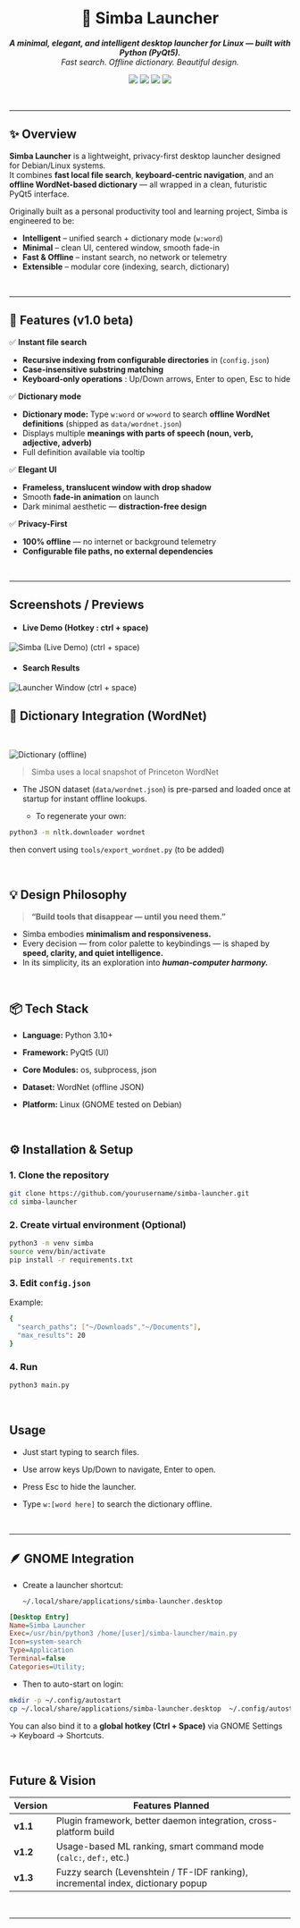 <h1 align="center">🐾 Simba Launcher</h1>

<p align="center">
  <em><b>A minimal, elegant, and intelligent desktop launcher for Linux — built with Python (PyQt5).</b></em><br>
  <em>Fast search. Offline dictionary. Beautiful design.</em>
</p>

<p align="center">
  <img src="https://img.shields.io/badge/status-beta-blue" />
  <img src="https://img.shields.io/badge/python-3.10%2B-yellow" />
  <img src="https://img.shields.io/badge/platform-Linux-teal" />
  <img src="https://img.shields.io/badge/license-MIT-orange" />
</p>
<br>

---

## ✨ Overview

**Simba Launcher** is a lightweight, privacy-first desktop launcher designed for Debian/Linux systems.  
It combines **fast local file search**, **keyboard-centric navigation**, and an **offline WordNet-based dictionary** — all wrapped in a clean, futuristic PyQt5 interface.

Originally built as a personal productivity tool and learning project, Simba is engineered to be:
- **Intelligent** – unified search + dictionary mode (`w:word`)
- **Minimal** – clean UI, centered window, smooth fade-in
- **Fast & Offline** – instant search, no network or telemetry
- **Extensible** – modular core (indexing, search, dictionary)

<br>

---


## 🧭 Features (v1.0 beta)

✅ **Instant file search**
  
- **Recursive indexing from configurable directories** in (`config.json`)  
- **Case-insensitive substring matching**  
- **Keyboard-only operations** : Up/Down arrows, Enter to open, Esc to hide  

✅ **Dictionary mode**
- **Dictionary mode:** Type `w:word` or `w>word` to search **offline WordNet definitions** (shipped as `data/wordnet.json`)  
- Displays multiple **meanings with parts of speech (noun, verb, adjective, adverb)**  
- Full definition available via tooltip  

✅ **Elegant UI**
- **Frameless, translucent window with drop shadow**  
- Smooth **fade-in animation** on launch  
- Dark minimal aesthetic — **distraction-free design**  

✅ **Privacy-First**
- **100% offline** — no internet or background telemetry  
- **Configurable file paths, no external dependencies**  

<br>

---

## Screenshots / Previews

- #### Live Demo (Hotkey : ctrl + space)

![Simba (Live Demo) (ctrl + space)](images/simba-demo.gif)


- #### Search Results

![Launcher Window (ctrl + space)](images/img_screen.png)

## 🧠 Dictionary Integration (WordNet)

<br>
  
![Dictionary (offline)](images/img_dictionary.png)



  > Simba uses a local snapshot of Princeton WordNet

-  The JSON dataset (`data/wordnet.json`) is pre-parsed and loaded once at startup for instant offline lookups.

    
    - To regenerate your own:
 
```bash
python3 -m nltk.downloader wordnet
```

then convert using `tools/export_wordnet.py` (to be added)

<br>



## 💡 Design Philosophy

> **“Build tools that disappear — until you need them.”**

- Simba embodies **minimalism and responsiveness.**
- Every decision — from color palette to keybindings — is shaped by **speed, clarity, and quiet intelligence.**
- In its simplicity, its an exploration into ***human-computer harmony.***

<br>

## 📦 Tech Stack

- **Language:** Python 3.10+

- **Framework:** PyQt5 (UI)

- **Core Modules:** os, subprocess, json

- **Dataset:** WordNet (offline JSON)

- **Platform:** Linux (GNOME tested on Debian)

<br>


## ⚙️ Installation & Setup

### 1. Clone the repository
```bash
git clone https://github.com/yourusername/simba-launcher.git
cd simba-launcher
```

### 2. Create virtual environment (Optional)
```bash
python3 -m venv simba
source venv/bin/activate
pip install -r requirements.txt
```
### 3. Edit `config.json`

Example:
```bash
{
  "search_paths": ["~/Downloads","~/Documents"],
  "max_results": 20
}
```
### 4. Run
```bash
python3 main.py
```
<br>

## Usage

- Just start typing to search files.

- Use arrow keys Up/Down to navigate, Enter to open.

- Press Esc to hide the launcher.

- Type `w:[word here]` to search the dictionary offline.

<br>

---

## 🪶  GNOME Integration

- Create a launcher shortcut:

   `~/.local/share/applications/simba-launcher.desktop`

```ini
[Desktop Entry]
Name=Simba Launcher
Exec=/usr/bin/python3 /home/[user]/simba-launcher/main.py
Icon=system-search
Type=Application
Terminal=false
Categories=Utility;
```

- Then to auto-start on login:

```bash
mkdir -p ~/.config/autostart
cp ~/.local/share/applications/simba-launcher.desktop  ~/.config/autostart/
```

  You can also bind it to a **global hotkey (Ctrl + Space)** via GNOME Settings → Keyboard → Shortcuts.

<br>


## Future & Vision

| Version  | Features Planned                                                                 |
| -------- | -------------------------------------------------------------------------------- |
| **v1.1** | Plugin framework, better daemon integration, cross-platform build                |
| **v1.2** | Usage-based ML ranking, smart command mode (`calc:`, `def:`, etc.)               |
| **v1.3** | Fuzzy search (Levenshtein / TF-IDF ranking), incremental index, dictionary popup |

<br>

---
